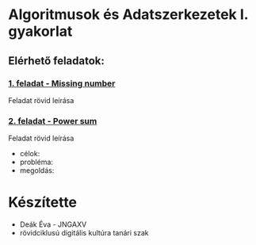 # Algoritmusok és Adatszerkezetek I. gyakorlat

## Elérhető feladatok:
### [1. feladat - Missing number](https://github.com/DeakEva/Algoritmusok/blob/main/teszt.py)
Feladat rövid leírása


###  [2. feladat - Power sum](https://github.com/)
Feladat rövid leírása
- célok:
- probléma:
- megoldás:


# Készítette
- Deák Éva - JNGAXV
- rövidciklusú digitális kultúra tanári szak